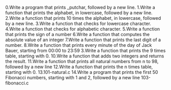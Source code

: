 0.Write a program that prints _putchar, followed by a new line.
1.Write a function that prints the alphabet, in lowercase, followed by a new line.
2.Write a function that prints 10 times the alphabet, in lowercase, followed by a new line.
3.Write a function that checks for lowercase character.
4.Write a function that checks for alphabetic character.
5.Write a function that prints the sign of a number
6.Write a function that computes the absolute value of an integer
7.Write a function that prints the last digit of a number.
8.Write a function that prints every minute of the day of Jack Bauer, starting from 00:00 to 23:59
3.Write a function that prints the 9 times table, starting with 0.
10.Write a function that adds two integers and returns the result.
11.Write a function that prints all natural numbers from n to 98, followed by a new line
12.Write a function that prints the n times table, starting with 0.
13.101-natural.c
14.Write a program that prints the first 50 Fibonacci numbers, starting with 1 and 2, followed by a new line
103-fibonacci.c
